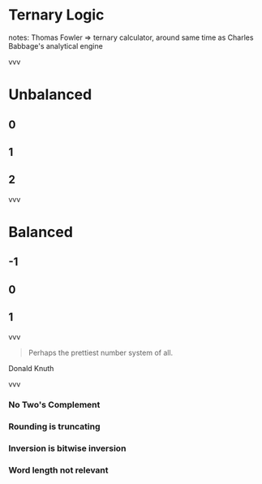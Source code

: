 # Ternary Logic

notes:
Thomas Fowler => ternary calculator, around same time as Charles Babbage's analytical engine

vvv

# Unbalanced

## 0<!-- .element: class="fragment fade-in" data-fragment-index="1" -->

## 1<!-- .element: class="fragment fade-in" data-fragment-index="2" -->

## 2<!-- .element: class="fragment fade-in" data-fragment-index="3" -->

vvv

# Balanced

## -1<!-- .element: class="fragment fade-in" data-fragment-index="1" -->

## 0<!-- .element: class="fragment fade-in" data-fragment-index="2" -->

## 1<!-- .element: class="fragment fade-in" data-fragment-index="3" -->

vvv

> Perhaps the prettiest number system of all.

Donald Knuth

vvv

### No Two's Complement<!-- .element: class="fragment fade-in" data-fragment-index="1" -->

### Rounding is truncating<!-- .element: class="fragment fade-in" data-fragment-index="2" -->

### Inversion is bitwise inversion<!-- .element: class="fragment fade-in" data-fragment-index="3" -->

### Word length not relevant<!-- .element: class="fragment fade-in" data-fragment-index="4" -->

